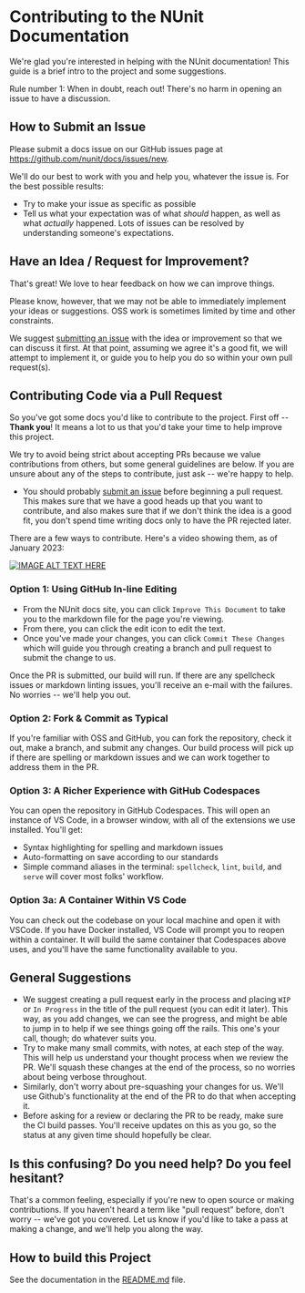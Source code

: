 # Contributing to the NUnit Documentation

We're glad you're interested in helping with the NUnit documentation! This guide is a brief intro to the project and some suggestions.

Rule number 1: When in doubt, reach out! There's no harm in opening an issue to have a discussion.

## How to Submit an Issue

Please submit a docs issue on our GitHub issues page at <https://github.com/nunit/docs/issues/new>.

We'll do our best to work with you and help you, whatever the issue is. For the best possible results:

* Try to make your issue as specific as possible
* Tell us what your expectation was of what *should* happen, as well as what *actually* happened. Lots of issues can be resolved by understanding someone's expectations.

## Have an Idea / Request for Improvement?

That's great! We love to hear feedback on how we can improve things.

Please know, however, that we may not be able to immediately implement your ideas or suggestions. OSS work is sometimes limited by time and other constraints.

We suggest [submitting an issue](https://github.com/nunit/docs/issues/new) with the idea or improvement so that we can discuss it first. At that point, assuming we agree it's a good fit, we will attempt to implement it, or guide you to help you do so within your own pull request(s).

## Contributing Code via a Pull Request

So you've got some docs you'd like to contribute to the project. First off -- **Thank you**! It means a lot to us that you'd take your time to help improve this project.

We try to avoid being strict about accepting PRs because we value contributions from others, but some general guidelines are below. If you are unsure about any of the steps to contribute, just ask -- we're happy to help.

* You should probably [submit an issue](https://github.com/nunit/docs/issues/new) before beginning a pull request. This makes sure that we have a good heads up that you want to contribute, and also makes sure that if we don't think the idea is a good fit, you don't spend time writing docs only to have the PR rejected later.

There are a few ways to contribute. Here's a video showing them, as of January 2023:

[![IMAGE ALT TEXT HERE](https://img.youtube.com/vi/VSJwystllJM/0.jpg)](https://www.youtube.com/watch?v=VSJwystllJM)

### Option 1: Using GitHub In-line Editing

* From the NUnit docs site, you can click `Improve This Document` to take you to the markdown file for the page you're viewing.
* From there, you can click the edit icon to edit the text.
* Once you've made your changes, you can click `Commit These Changes` which will guide you through creating a branch and pull request to submit the change to us.

Once the PR is submitted, our build will run. If there are any spellcheck issues or markdown linting issues, you'll receive an e-mail with the failures. No worries -- we'll help you out.

### Option 2: Fork & Commit as Typical

If you're familiar with OSS and GitHub, you can fork the repository, check it out, make a branch, and submit any changes. Our build process will pick up if there are spelling or markdown issues and we can work together to address them in the PR.

### Option 3: A Richer Experience with GitHub Codespaces

You can open the repository in GitHub Codespaces. This will open an instance of VS Code, in a browser window, with all of the extensions we use installed. You'll get:

* Syntax highlighting for spelling and markdown issues
* Auto-formatting on save according to our standards
* Simple command aliases in the terminal: `spellcheck`, `lint`, `build`, and `serve` will cover most folks' workflow.

### Option 3a: A Container Within VS Code

You can check out the codebase on your local machine and open it with VSCode. If you have Docker installed, VS Code will prompt you to reopen within a container. It will build the same container that Codespaces above uses, and you'll have the same functionality available to you.

## General Suggestions

* We suggest creating a pull request early in the process and placing `WIP` or `In Progress` in the title of the pull request (you can edit it later). This way, as you add changes, we can see the progress, and might be able to jump in to help if we see things going off the rails. This one's your call, though; do whatever suits you.
* Try to make many small commits, with notes, at each step of the way. This will help us understand your thought process when we review the PR. We'll squash these changes at the end of the process, so no worries about being verbose throughout.
* Similarly, don't worry about pre-squashing your changes for us. We'll use Github's functionality at the end of the PR to do that when accepting it.
* Before asking for a review or declaring the PR to be ready, make sure the CI build passes. You'll receive updates on this as you go, so the status at any given time should hopefully be clear.

## Is this confusing? Do you need help? Do you feel hesitant?

That's a common feeling, especially if you're new to open source or making contributions. If you haven't heard a term like "pull request" before, don't worry -- we've got you covered. Let us know if you'd like to take a pass at making a change, and we'll help you along the way.

## How to build this Project

See the documentation in the [README.md](README.md) file.
